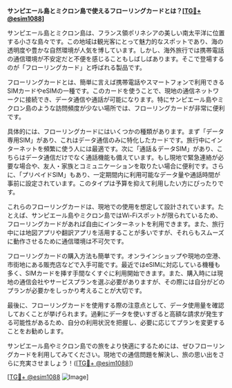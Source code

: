 **サンピエール島とミクロン島で使えるフローリングカードとは？[[TG💪+ @esim1088](https://t.me/s/esim1088)]**

サンピエール島とミクロン島は、フランス領ポリネシアの美しい南太平洋に位置する小さな島々です。この地域は観光客にとって魅力的なスポットであり、海の透明度や豊かな自然環境が人気を博しています。しかし、海外旅行では携帯電話の通信環境が不安定だと不便を感じることもしばしばあります。そこで登場するのが「フローリングカード」と呼ばれる製品です。

フローリングカードとは、簡単に言えば携帯電話やスマートフォンで利用できるSIMカードやeSIMの一種です。このカードを使うことで、現地の通信ネットワークに接続でき、データ通信や通話が可能になります。特にサンピエール島やミクロン島のような訪問頻度が少ない場所では、フローリングカードが非常に便利です。

具体的には、フローリングカードにはいくつかの種類があります。まず「データ専用SIM」があり、これはデータ通信のみに特化したカードです。旅行中にインターネットを頻繁に使う人には最適です。次に「通話＆データSIM」があり、こちらはデータ通信だけでなく通話機能も備えています。もし現地で緊急連絡が必要な場合や、友人・家族とコミュニケーションを取りたい場合に便利です。さらに、「プリペイドSIM」もあり、一定期間内に利用可能なデータ量や通話時間が事前に設定されています。このタイプは予算を抑えて利用したい方にぴったりです。

これらのフローリングカードは、現地での使用を想定して設計されています。たとえば、サンピエール島やミクロン島ではWi-Fiスポットが限られているため、フローリングカードがあれば自由にインターネットを利用できます。また、旅行中には地図アプリや翻訳アプリを活用することが多いですが、それらもスムーズに動作させるために通信環境は不可欠です。

フローリングカードの購入方法も簡単です。オンラインショップや現地の空港、市街地にある販売店などで入手可能です。最近ではeSIMに対応している機種も多く、SIMカードを挿す手間なくすぐに利用開始できます。また、購入時には現地の通信会社やサービスプランを選ぶ必要がありますが、その際には自分がどのプランが必要かをしっかり考えることが大切です。

最後に、フローリングカードを使用する際の注意点として、データ使用量を確認しておくことが挙げられます。過剰にデータを使いすぎると高額な請求が発生する可能性があるため、自分の利用状況を把握し、必要に応じてプランを変更することをお勧めします。

サンピエール島やミクロン島での旅をより快適にするためには、ぜひフローリングカードを利用してみてください。現地での通信問題を解決し、旅の思い出をさらに充実させましょう！([[TG💪+ @esim1088](https://t.me/s/esim1088)])

[[TG💪+ @esim1088](https://t.me/s/esim1088) ![Image](https://i.postimg.cc/Y0z9fWf4/image.png)]